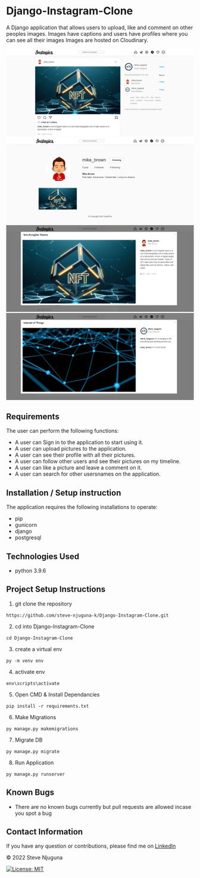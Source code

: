 # Django-Instagram-Clone
A Django application that allows users to upload, like and comment on other peoples images. Images have captions and users have profiles where you can see all their images Images are hosted on Cloudinary.

![](https://github.com/steve-njuguna-k/Django-Instagram-Clone/blob/master/Screenshots/1.PNG)
![](https://github.com/steve-njuguna-k/Django-Instagram-Clone/blob/master/Screenshots/2.PNG)
![](https://github.com/steve-njuguna-k/Django-Instagram-Clone/blob/master/Screenshots/3.PNG)
![](https://github.com/steve-njuguna-k/Django-Instagram-Clone/blob/master/Screenshots/4.PNG)

## Requirements
The user can perform the following functions:

- A user can Sign in to the application to start using it.
- A user can upload pictures to the application.
- A user can see their profile with all their pictures.
- A user can follow other users and see their pictures on my timeline.
- A user can like a picture and leave a comment on it.
- A user can search for other usersnames on the application.

## Installation / Setup instruction
The application requires the following installations to operate:
- pip
- gunicorn
- django
- postgresql

## Technologies Used
- python 3.9.6

## Project Setup Instructions
1) git clone the repository 
```
https://github.com/steve-njuguna-k/Django-Instagram-Clone.git
```
2. cd into Django-Instagram-Clone
```
cd Django-Instagram-Clone
```
3. create a virtual env
```
py -m venv env
```
4. activate env
```
env\scripts\activate
```
5. Open CMD & Install Dependancies
```
pip install -r requirements.txt
```
6. Make Migrations
```
py manage.py makemigrations
```
7. Migrate DB
```
py manage.py migrate
```
8. Run Application
```
py manage.py runserver
```

## Known Bugs
- There are no known bugs currently but pull requests are allowed incase you spot a bug

## Contact Information
If you have any question or contributions, please find me on [LinkedIn](https://www.linkedin.com/in/steve-njuguna-aa426096/)

© 2022 Steve Njuguna

[![License: MIT](https://img.shields.io/badge/License-MIT-yellow.svg)](https://opensource.org/licenses/MIT)
